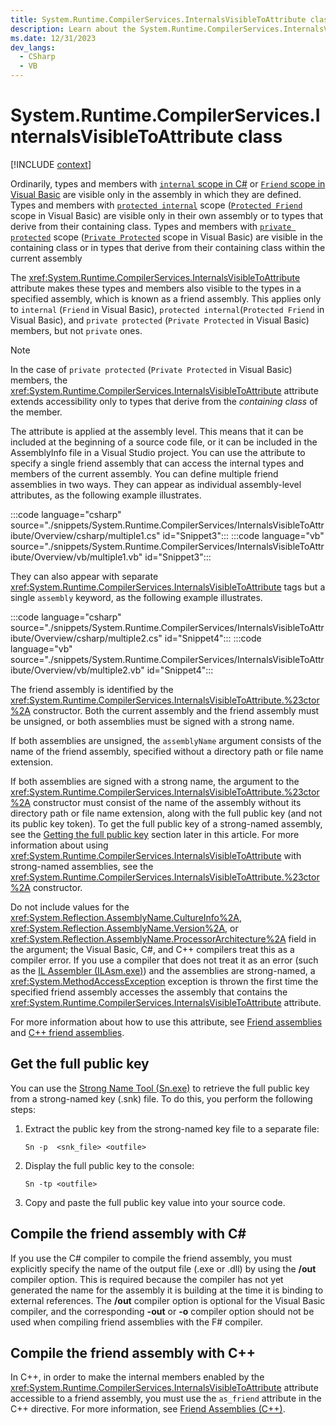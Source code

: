 ```yaml
---
title: System.Runtime.CompilerServices.InternalsVisibleToAttribute class
description: Learn about the System.Runtime.CompilerServices.InternalsVisibleToAttribute class.
ms.date: 12/31/2023
dev_langs:
  - CSharp
  - VB
---
```

# System.Runtime.CompilerServices.InternalsVisibleToAttribute class

[!INCLUDE [context](includes/context.md)]

Ordinarily, types and members with [`internal` scope in C#](../../csharp/language-reference/keywords/internal.md) or [`Friend` scope in Visual Basic](../../visual-basic/language-reference/modifiers/friend.md) are visible only in the assembly in which they are defined. Types and members with [`protected internal`](../../csharp/language-reference/keywords/protected-internal.md) scope ([`Protected Friend`](../../visual-basic/language-reference/modifiers/protected-friend.md) scope in Visual Basic) are visible only in their own assembly or to types that derive from their containing class. Types and members with [`private protected`](../../csharp/language-reference/keywords/private-protected.md) scope ([`Private Protected`](../../visual-basic/language-reference/modifiers/private-protected.md) scope in Visual Basic) are visible in the containing class or in types that derive from their containing class within the current assembly

The <xref:System.Runtime.CompilerServices.InternalsVisibleToAttribute> attribute makes these types and members also visible to the types in a specified assembly, which is known as a friend assembly. This applies only to `internal` (`Friend` in Visual Basic), `protected internal`(`Protected Friend` in Visual Basic), and `private protected` (`Private Protected` in Visual Basic) members, but not `private` ones.

> [!NOTE]
> In the case of `private protected` (`Private Protected` in Visual Basic) members, the <xref:System.Runtime.CompilerServices.InternalsVisibleToAttribute> attribute extends accessibility only to types that derive from the *containing class* of the member.

The attribute is applied at the assembly level. This means that it can be included at the beginning of a source code file, or it can be included in the AssemblyInfo file in a Visual Studio project. You can use the attribute to specify a single friend assembly that can access the internal types and members of the current assembly. You can define multiple friend assemblies in two ways. They can appear as individual assembly-level attributes, as the following example illustrates.

:::code language="csharp" source="./snippets/System.Runtime.CompilerServices/InternalsVisibleToAttribute/Overview/csharp/multiple1.cs" id="Snippet3":::
:::code language="vb" source="./snippets/System.Runtime.CompilerServices/InternalsVisibleToAttribute/Overview/vb/multiple1.vb" id="Snippet3":::

They can also appear with separate <xref:System.Runtime.CompilerServices.InternalsVisibleToAttribute> tags but a single `assembly` keyword, as the following example illustrates.

:::code language="csharp" source="./snippets/System.Runtime.CompilerServices/InternalsVisibleToAttribute/Overview/csharp/multiple2.cs" id="Snippet4":::
:::code language="vb" source="./snippets/System.Runtime.CompilerServices/InternalsVisibleToAttribute/Overview/vb/multiple2.vb" id="Snippet4":::

The friend assembly is identified by the <xref:System.Runtime.CompilerServices.InternalsVisibleToAttribute.%23ctor%2A> constructor. Both the current assembly and the friend assembly must be unsigned, or both assemblies must be signed with a strong name.

If both assemblies are unsigned, the `assemblyName` argument consists of the name of the friend assembly, specified without a directory path or file name extension.

If both assemblies are signed with a strong name, the argument to the <xref:System.Runtime.CompilerServices.InternalsVisibleToAttribute.%23ctor%2A> constructor must consist of the name of the assembly without its directory path or file name extension, along with the full public key (and not its public key token). To get the full public key of a strong-named assembly, see the [Getting the full public key](#Key) section later in this article. For more information about using <xref:System.Runtime.CompilerServices.InternalsVisibleToAttribute> with strong-named assemblies, see the <xref:System.Runtime.CompilerServices.InternalsVisibleToAttribute.%23ctor%2A> constructor.

Do not include values for the <xref:System.Reflection.AssemblyName.CultureInfo%2A>, <xref:System.Reflection.AssemblyName.Version%2A>, or <xref:System.Reflection.AssemblyName.ProcessorArchitecture%2A> field in the argument; the Visual Basic, C#, and C++ compilers treat this as a compiler error. If you use a compiler that does not treat it as an error (such as the [IL Assembler (ILAsm.exe)](../../framework/tools/ilasm-exe-il-assembler.md)) and the assemblies are strong-named, a <xref:System.MethodAccessException> exception is thrown the first time the specified friend assembly accesses the assembly that contains the <xref:System.Runtime.CompilerServices.InternalsVisibleToAttribute> attribute.

For more information about how to use this attribute, see [Friend assemblies](../../standard/assembly/friend.md) and [C++ friend assemblies](/cpp/dotnet/friend-assemblies-cpp).

## Get the full public key

You can use the [Strong Name Tool (Sn.exe)](../../framework/tools/sn-exe-strong-name-tool.md) to retrieve the full public key from a strong-named key (.snk) file. To do this, you perform the following steps:

1. Extract the public key from the strong-named key file to a separate file:

     `Sn -p  <snk_file> <outfile>`

2. Display the full public key to the console:

     `Sn -tp <outfile>`

3. Copy and paste the full public key value into your source code.

## Compile the friend assembly with C\#

If you use the C# compiler to compile the friend assembly, you must explicitly specify the name of the output file (.exe or .dll) by using the **/out** compiler option. This is required because the compiler has not yet generated the name for the assembly it is building at the time it is binding to external references. The **/out** compiler option is optional for the Visual Basic compiler, and the corresponding **-out** or **-o** compiler option should not be used when compiling friend assemblies with the F# compiler.

## Compile the friend assembly with C++

In C++, in order to make the internal members enabled by the <xref:System.Runtime.CompilerServices.InternalsVisibleToAttribute> attribute accessible to a friend assembly, you must use the `as_friend` attribute in the C++  directive. For more information, see [Friend Assemblies (C++)](/cpp/dotnet/friend-assemblies-cpp).
